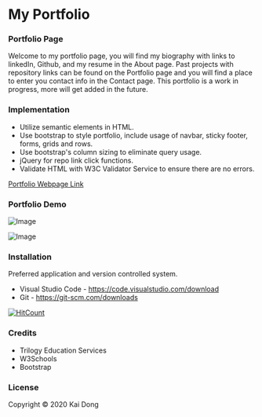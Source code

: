 # My Portfolio

### Portfolio Page
Welcome to my portfolio page, you will find my biography with links to linkedIn, Github, and my resume in the About page. Past projects with repository links can be found on the Portfolio page and you will find a place to enter you contact info in the Contact page. This portfolio is a work in progress, more will get added in the future.

### Implementation
* Utilize semantic elements in HTML.
* Use bootstrap to style portfolio, include usage of navbar, sticky footer, forms, grids and rows.
* Use bootstrap's column sizing to eliminate query usage.
* jQuery for repo link click functions. 
* Validate HTML with W3C Validator Service to ensure there are no errors.

[Portfolio Webpage Link](https://kaidong-chr.github.io/My_Portfolio/)

### Portfolio Demo

![Image](./assets/Images/My_Portfolio.gif "Portfolio Demo")

![Image](https://img.shields.io/badge/Languages-html%20%7C%20css%20-yellow)

### Installation

Preferred application and version controlled system.
* Visual Studio Code - https://code.visualstudio.com/download
* Git - https://git-scm.com/downloads

[![HitCount](https://img.shields.io/github/search/kaidong-chr/My_Portfolio/search)](https://img.shields.io/github/search/kaidong-chr/My_Portfolio/})

### Credits

* Trilogy Education Services
* W3Schools
* Bootstrap

### License

Copyright © 2020 Kai Dong